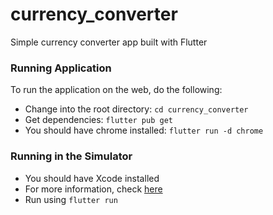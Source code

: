 # currency_converter

Simple currency converter app built with Flutter

### Running Application

To run the application on the web, do the following:
* Change into the root directory: `cd currency_converter`
* Get dependencies: `flutter pub get`
* You should have chrome installed: `flutter run -d chrome`

### Running in the Simulator

* You should have Xcode installed
* For more information, check [here](https://flutter.dev/docs/get-started/install)
* Run using `flutter run`